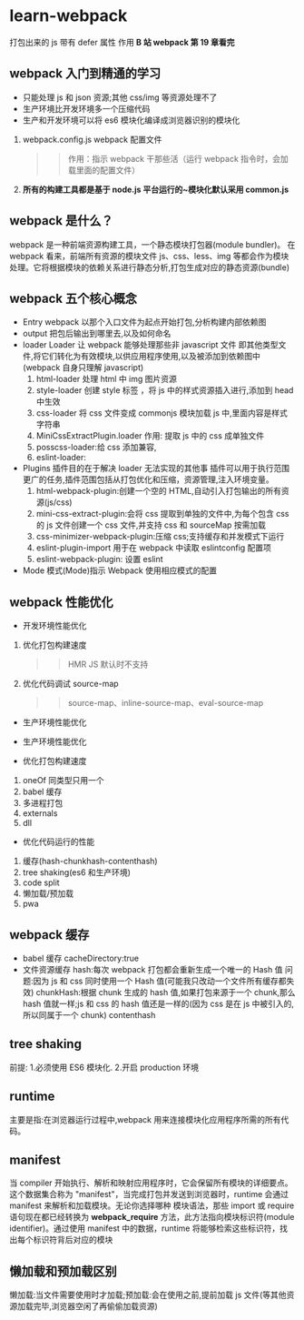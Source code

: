 # learn-webpack

打包出来的 js 带有 defer 属性 作用
**B 站 webpack 第 19 章看完**

## webpack 入门到精通的学习

- 只能处理 js 和 json 资源;其他 css/img 等资源处理不了
- 生产环境比开发环境多一个压缩代码
- 生产和开发环境可以将 es6 模块化编译成浏览器识别的模块化

1. webpack.config.js webpack 配置文件
   > > 作用：指示 webpack 干那些活（运行 webpack 指令时，会加载里面的配置文件）
2. **所有的构建工具都是基于 node.js 平台运行的~模块化默认采用 common.js**

## webpack 是什么？

webpack 是一种前端资源构建工具，一个静态模块打包器(module bundler)。
在 webpack 看来，前端所有资源的模块文件 js、css、less、img 等都会作为模块处理。它将根据模块的依赖关系进行静态分析,打包生成对应的静态资源(bundle)

## webpack 五个核心概念

- Entry
  webpack 以那个入口文件为起点开始打包,分析构建内部依赖图
- output
  把包后输出到哪里去,以及如何命名
- loader
  Loader 让 webpack 能够处理那些非 javascript 文件 即其他类型文件,将它们转化为有效模块,以供应用程序使用,以及被添加到依赖图中(webpack 自身只理解 javascript)
  1. html-loader 处理 html 中 img 图片资源
  2. style-loader 创建 style 标签 ，将 js 中的样式资源插入进行,添加到 head 中生效
  3. css-loader 将 css 文件变成 commonjs 模块加载 js 中,里面内容是样式字符串
  4. MiniCssExtractPlugin.loader 作用: 提取 js 中的 css 成单独文件
  5. posscss-loader:给 css 添加兼容,
  6. eslint-loader:
- Plugins
  插件目的在于解决 loader 无法实现的其他事
  插件可以用于执行范围更广的任务,插件范围包括从打包优化和压缩，资源管理,注入环境变量。
  1. html-webpack-plugin:创建一个空的 HTML,自动引入打包输出的所有资源(js/css)
  2. mini-css-extract-plugin:会将 css 提取到单独的文件中,为每个包含 css 的 js 文件创建一个 css 文件,并支持 css 和 sourceMap 按需加载
  3. css-minimizer-webpack-plugin:压缩 css;支持缓存和并发模式下运行
  4. eslint-plugin-import 用于在 webpack 中读取 eslintconfig 配置项
  5. eslint-webpack-plugin: 设置 eslint
- Mode
  模式(Mode)指示 Webpack 使用相应模式的配置

## webpack 性能优化

- 开发环境性能优化

1. 优化打包构建速度
   > > HMR JS 默认时不支持
2. 优化代码调试
   source-map
   > > source-map、inline-source-map、eval-source-map

- 生产环境性能优化

- 生产环境性能优化

- 优化打包构建速度

1. oneOf 同类型只用一个
2. babel 缓存
3. 多进程打包
4. externals
5. dll

- 优化代码运行的性能

1. 缓存(hash-chunkhash-contenthash)
2. tree shaking(es6 和生产环境)
3. code split
4. 懒加载/预加载
5. pwa

## webpack 缓存

- babel 缓存
  cacheDirectory:true
- 文件资源缓存
  hash:每次 webpack 打包都会重新生成一个唯一的 Hash 值
  问题:因为 js 和 css 同时使用一个 Hash 值(可能我只改动一个文件所有缓存都失效)
  chunkHash:根据 chunk 生成的 hash 值,如果打包来源于一个 chunk,那么 hash 值就一样;js 和 css 的 hash 值还是一样的(因为 css 是在 js 中被引入的,所以同属于一个 chunk)
  contenthash

## tree shaking

前提: 1.必须使用 ES6 模块化. 2.开启 production 环境

## runtime

主要是指:在浏览器运行过程中,webpack 用来连接模块化应用程序所需的所有代码。

## manifest

当 compiler 开始执行、解析和映射应用程序时，它会保留所有模块的详细要点。这个数据集合称为 "manifest"，当完成打包并发送到浏览器时，runtime 会通过 manifest 来解析和加载模块。无论你选择哪种 模块语法，那些 import 或 require 语句现在都已经转换为 **webpack_require** 方法，此方法指向模块标识符(module identifier)。通过使用 manifest 中的数据，runtime 将能够检索这些标识符，找出每个标识符背后对应的模块

## 懒加载和预加载区别

懒加载:当文件需要使用时才加载;预加载:会在使用之前,提前加载 js 文件(等其他资源加载完毕,浏览器空闲了再偷偷加载资源)

